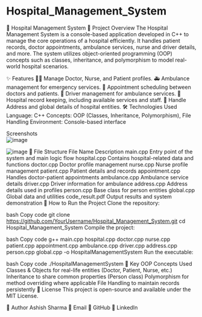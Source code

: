 # Hospital_Management_System
🏥 Hospital Management System
📑 Project Overview
The Hospital Management System is a console-based application developed in C++ to manage the core operations of a hospital efficiently. It handles patient records, doctor appointments, ambulance services, nurse and driver details, and more. The system utilizes object-oriented programming (OOP) concepts such as classes, inheritance, and polymorphism to model real-world hospital scenarios.

✨ Features
👨‍⚕️ Manage Doctor, Nurse, and Patient profiles.
🚑 Ambulance management for emergency services.
📅 Appointment scheduling between doctors and patients.
🚗 Driver management for ambulance services.
🏥 Hospital record keeping, including available services and staff.
📍 Handle Address and global details of hospital entities.
🛠️ Technologies Used
Language: C++
Concepts: OOP (Classes, Inheritance, Polymorphism), File Handling
Environment: Console-based interface

Screenshots<br>
![image](https://github.com/user-attachments/assets/957eb3b3-f53d-44e6-b59a-b11df82059fb)


![image](https://github.com/user-attachments/assets/8fc0cc6c-7798-42fe-bc2e-d616da8cedc9)
📂 File Structure
File Name	Description
main.cpp	Entry point of the system and main logic flow
hospital.cpp	Contains hospital-related data and functions
doctor.cpp	Doctor profile management
nurse.cpp	Nurse profile management
patient.cpp	Patient details and records
appointment.cpp	Handles doctor-patient appointments
ambulance.cpp	Ambulance service details
driver.cpp	Driver information for ambulance
address.cpp	Address details used in profiles
person.cpp	Base class for person entities
global.cpp	Global data and utilities
code_result.pdf	Output results and system demonstration
🚀 How to Run the Project
Clone the repository:

bash
Copy code
git clone https://github.com/YourUsername/Hospital_Management_System.git
cd Hospital_Management_System
Compile the project:

bash
Copy code
g++ main.cpp hospital.cpp doctor.cpp nurse.cpp patient.cpp appointment.cpp ambulance.cpp driver.cpp address.cpp person.cpp global.cpp -o HospitalManagementSystem
Run the executable:

bash
Copy code
./HospitalManagementSystem
🔑 Key OOP Concepts Used
Classes & Objects for real-life entities (Doctor, Patient, Nurse, etc.)
Inheritance to share common properties (Person class)
Polymorphism for method overriding where applicable
File Handling to maintain records persistently
📜 License
This project is open-source and available under the MIT License.

👤 Author
Ashish Sharma
📧 Email
🔗 GitHub
🔗 LinkedIn


